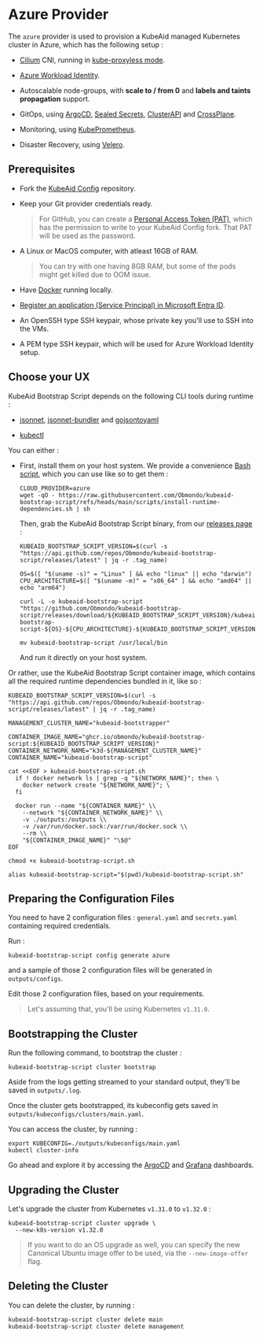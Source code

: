 # Azure Provider

The `azure` provider is used to provision a KubeAid managed Kubernetes cluster in Azure, which has the following setup :

- [Cilium](https://cilium.io) CNI, running in [kube-proxyless mode](https://cilium.io/use-cases/kube-proxy/).

- [Azure Workload Identity](https://azure.github.io/azure-workload-identity/docs/).

- Autoscalable node-groups, with **scale to / from 0** and **labels and taints propagation** support.

- GitOps, using [ArgoCD](https://argoproj.github.io/cd/), [Sealed Secrets](https://github.com/bitnami-labs/sealed-secrets), [ClusterAPI](https://cluster-api.sigs.k8s.io) and [CrossPlane](https://www.crossplane.io).

- Monitoring, using [KubePrometheus](https://prometheus-operator.dev).

- Disaster Recovery, using [Velero](https://velero.io).

## Prerequisites

- Fork the [KubeAid Config](https://github.com/Obmondo/kubeaid-config) repository.

- Keep your Git provider credentials ready.
  > For GitHub, you can create a [Personal Access Token (PAT)](https://docs.github.com/en/authentication/keeping-your-account-and-data-secure/managing-your-personal-access-tokens#creating-a-fine-grained-personal-access-token), which has the permission to write to your KubeAid Config fork.
  > That PAT will be used as the password.

- A Linux or MacOS computer, with atleast 16GB of RAM.
  > You can try with one having 8GB RAM, but some of the pods might get killed due to OOM issue.

- Have [Docker](https://www.docker.com/products/docker-desktop/) running locally.

- [Register an application (Service Principal) in Microsoft Entra ID](https://learn.microsoft.com/en-us/entra/identity-platform/quickstart-register-app).

- An OpenSSH type SSH keypair, whose private key you'll use to SSH into the VMs.

- A PEM type SSH keypair, which will be used for Azure Workload Identity setup.

## Choose your UX

KubeAid Bootstrap Script depends on the following CLI tools during runtime :

- [jsonnet](https://github.com/google/jsonnet?tab=readme-ov-file#packages), [jsonnet-bundler](https://github.com/jsonnet-bundler/jsonnet-bundler?tab=readme-ov-file#package-install) and [gojsontoyaml](https://github.com/brancz/gojsontoyaml?tab=readme-ov-file#install)

- [kubectl](https://kubernetes.io/docs/tasks/tools/#kubectl)

You can either :

- First, install them on your host system.
  We provide a convenience [Bash script](https://github.com/Obmondo/kubeaid-bootstrap-script/blob/main/scripts/install-runtime-dependencies.sh), which you can use like so to get them :
  ```shell script
  CLOUD_PROVIDER=azure
  wget -qO - https://raw.githubusercontent.com/Obmondo/kubeaid-bootstrap-script/refs/heads/main/scripts/install-runtime-dependencies.sh | sh
  ```

  Then, grab the KubeAid Bootstrap Script binary, from our [releases page](https://github.com/Obmondo/kubeaid-bootstrap-script/releases) :
  ```shell scrip
  KUBEAID_BOOTSTRAP_SCRIPT_VERSION=$(curl -s "https://api.github.com/repos/Obmondo/kubeaid-bootstrap-script/releases/latest" | jq -r .tag_name)

  OS=$([ "$(uname -s)" = "Linux" ] && echo "linux" || echo "darwin")
  CPU_ARCHITECTURE=$([ "$(uname -m)" = "x86_64" ] && echo "amd64" || echo "arm64")

  curl -L -o kubeaid-bootstrap-script "https://github.com/Obmondo/kubeaid-bootstrap-script/releases/download/${KUBEAID_BOOTSTRAP_SCRIPT_VERSION}/kubeaid-bootstrap-script-${OS}-${CPU_ARCHITECTURE}-${KUBEAID_BOOTSTRAP_SCRIPT_VERSION}-${OS}-${CPU_ARCHITECTURE}"

  mv kubeaid-bootstrap-script /usr/local/bin
  ```

  And run it directly on your host system.

Or rather, use the KubeAid Bootstrap Script container image, which contains all the required runtime dependencies bundled in it, like so :

```shell script
KUBEAID_BOOTSTRAP_SCRIPT_VERSION=$(curl -s "https://api.github.com/repos/Obmondo/kubeaid-bootstrap-script/releases/latest" | jq -r .tag_name)

MANAGEMENT_CLUSTER_NAME="kubeaid-bootstrapper"

CONTAINER_IMAGE_NAME="ghcr.io/obmondo/kubeaid-bootstrap-script:${KUBEAID_BOOTSTRAP_SCRIPT_VERSION}"
CONTAINER_NETWORK_NAME="k3d-${MANAGEMENT_CLUSTER_NAME}"
CONTAINER_NAME="kubeaid-bootstrap-script"

cat <<EOF > kubeaid-bootstrap-script.sh
  if ! docker network ls | grep -q "${NETWORK_NAME}"; then \
    docker network create "${NETWORK_NAME}"; \
  fi

  docker run --name "${CONTAINER_NAME}" \\
    --network "${CONTAINER_NETWORK_NAME}" \\
    -v ./outputs:/outputs \\
    -v /var/run/docker.sock:/var/run/docker.sock \\
    --rm \\
    "${CONTAINER_IMAGE_NAME}" "\$@"
EOF

chmod +x kubeaid-bootstrap-script.sh

alias kubeaid-bootstrap-script="$(pwd)/kubeaid-bootstrap-script.sh"
```

## Preparing the Configuration Files

You need to have 2 configuration files : `general.yaml` and `secrets.yaml` containing required credentials.

Run :
```shell script
kubeaid-bootstrap-script config generate azure
```
and a sample of those 2 configuration files will be generated in `outputs/configs`.

Edit those 2 configuration files, based on your requirements.
> Let's assuming that, you'll be using Kubernetes `v1.31.0`.

## Bootstrapping the Cluster

Run the following command, to bootstrap the cluster :
```shell script
kubeaid-bootstrap-script cluster bootstrap
```

Aside from the logs getting streamed to your standard output, they'll be saved in `outputs/.log`.

Once the cluster gets bootstrapped, its kubeconfig gets saved in `outputs/kubeconfigs/clusters/main.yaml`.

You can access the cluster, by running :
```shell script
export KUBECONFIG=./outputs/kubeconfigs/main.yaml
kubectl cluster-info
```
Go ahead and explore it by accessing the [ArgoCD]() and [Grafana]() dashboards.

## Upgrading the Cluster

Let's upgrade the cluster from Kubernetes `v1.31.0` to `v1.32.0` :
```shell script
kubeaid-bootstrap-script cluster upgrade \
  --new-k8s-version v1.32.0
```

> If you want to do an OS upgrade as well, you can specify the new Canonical Ubuntu image offer to be used, via the `--new-image-offer` flag.

## Deleting the Cluster

You can delete the cluster, by running :
```shell script
kubeaid-bootstrap-script cluster delete main
kubeaid-bootstrap-script cluster delete management
```
